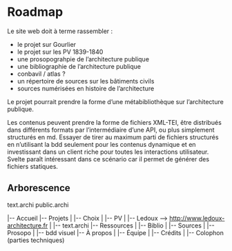 # Roadmap
Le site web doit à terme rassembler :
- le projet sur Gourlier
- le projet sur les PV 1839-1840
- une prosopograhpie de l’architecture publique
- une bibliographie de l’architecture publique
- conbavil / atlas ?
- un répertoire de sources sur les bâtiments civils
- sources numérisées en histoire de l’architecture

Le projet pourrait prendre la forme d’une métabibliothèque sur l’architecture publique.

Les contenus peuvent prendre la forme de fichiers XML-TEI, être distribués dans différents formats par l’intermédiaire d’une API, ou plus simplement structurés en md.
Essayer de tirer au maximum parti de fichiers structurés en n’utilisant la bdd seulement pour les contenus dynamique et en investissant dans un client riche pour toutes les interactions utilisateur. Svelte paraît intéressant dans ce scénario car il permet de générer des fichiers statiques.

## Arborescence 

text.archi
public.archi

|-- Accueil
|-- Projets
|   |-- Choix
|   |-- PV
|   |-- Ledoux --> http://www.ledoux-architecture.fr
|   |-- text.archi
|-- Ressources
|   |-- Biblio
|   |-- Sources
|   |-- Prosopo
|   |-- bdd visuel
|-- À propos
|   |-- Équipe
|   |-- Crédits
|   |-- Colophon (parties techniques)
